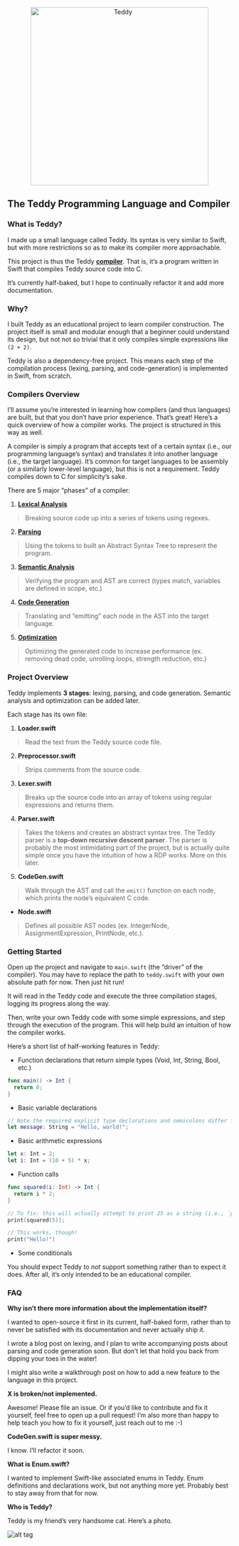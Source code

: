 <p align="center">
  <img src="https://github.com/jtrivedi/Teddy-Compiler/blob/master/logo.png?raw=true" width=400 alt="Teddy"/>
</p>

## The Teddy Programming Language and Compiler

### What is Teddy?
I made up a small language called Teddy. Its syntax is very similar to Swift, but with more restrictions so as to make its compiler more approachable.

This project is thus the Teddy **[compiler](https://en.wikipedia.org/wiki/Compiler)**. That is, it’s a program written in Swift that compiles Teddy source code into C.

It’s currently half-baked, but I hope to continually refactor it and add more documentation.

### Why?
I built Teddy as an educational project to learn compiler construction. The project itself is small and modular enough that a beginner could understand its design, but not not so trivial that it only compiles simple expressions like `(2 + 2)`.

Teddy is also a dependency-free project. This means each step of the compilation process (lexing, parsing, and code-generation) is implemented in Swift, from scratch.

###  Compilers Overview
I’ll assume you’re interested in learning how compilers (and thus languages) are built, but that you don’t have prior experience. That’s great! Here’s a quick overview of how a compiler works. The project is structured in this way as well.

A compiler is simply a program that accepts text of a certain syntax (i.e., our programming language’s syntax) and translates it into another language (i.e., the target language). It’s common for target languages to be assembly (or a similarly lower-level language), but this is not a requirement. Teddy compiles down to C for simplicity’s sake.

There are 5 major “phases” of a compiler:

1. **[Lexical Analysis](https://en.wikipedia.org/wiki/Lexical_analysis)**

> Breaking source code up into a series of tokens using regexes.

2. **[Parsing](https://en.wikipedia.org/wiki/Recursive_descent_parser)**

> Using the tokens to built an Abstract Syntax Tree to represent the program.

3. **[Semantic Analysis](http://home.adelphi.edu/~siegfried/cs372/372l8.pdf)** 

> Verifying the program and AST are correct (types match, variables are defined in scope, etc.)

4. **[Code Generation](https://en.wikipedia.org/wiki/Code_generation_(compiler))**

> Translating and “emitting” each node in the AST into the target language.

5. **[Optimization](https://en.wikipedia.org/wiki/Optimizing_compiler)**

> Optimizing the generated code to increase performance (ex. removing dead code, unrolling loops, strength reduction, etc.)


### Project Overview
Teddy implements **3 stages**: lexing, parsing, and code generation. Semantic analysis and optimization can be added later.

Each stage has its own file:

1. **Loader.swift**

> Read the text from the Teddy source code file.

2. **Preprocessor.swift**

> Strips comments from the source code.

3. **Lexer.swift**

> Breaks up the source code into an array of tokens using regular expressions and returns them.

4. **Parser.swift**

> Takes the tokens and creates an abstract syntax tree. The Teddy parser is a **top-down recursive descent parser**. The parser is probably the most intimidating part of the project, but is actually quite simple once you have the intuition of how a RDP works. More on this later.

5. **CodeGen.swift**

> Walk through the AST and call the `emit()` function on each node, which prints the node’s equivalent C code.

* **Node.swift**

> Defines all possible AST nodes (ex. IntegerNode, AssignmentExpression, PrintNode, etc.).


### Getting Started
Open up the project and navigate to `main.swift` (the “driver” of the compiler).  You may have to replace the path to `teddy.swift` with your own absolute path for now. Then just hit run!

It will read in the Teddy code and execute the three compilation stages, logging its progress along the way.

Then, write your own Teddy code with some simple expressions, and step through the execution of the program. This will help build an intuition of how the compiler works.

Here’s a short list of half-working features in Teddy:

* Function declarations that return simple types (Void, Int, String, Bool, etc.)
```Swift
func main() -> Int {
  return 0;
}
```

* Basic variable declarations
```Swift
// Note the required explicit type declarations and semicolons differ from Swift.
let message: String = "Hello, world!";
```

* Basic arithmetic expressions
```Swift
let x: Int = 2;
let i: Int = (10 + 5) * x;
```

* Function calls
```Swift
func squared(i: Int) -> Int {
  return i * 2;
}

// To fix: this will actually attempt to print 25 as a string (i.e., `printf(%s)` instead of `printf(%i)`), which will fail to compile in C.
print(squared(5));

// This works, though!
print("Hello!")
```

* Some conditionals

You should expect Teddy to _not_ support something rather than to expect it does. After all, it’s only intended to be an educational compiler.

### FAQ
**Why isn’t there more information about the implementation itself?**

I wanted to open-source it first in its current, half-baked form, rather than to never be satisfied with its documentation and never actually ship it.

I wrote a blog post on lexing, and I plan to write accompanying posts about parsing and code generation soon. But don’t let that hold you back from dipping your toes in the water!

I might also write a walkthrough post on how to add a new feature to the language in this project.
 
**X is broken/not implemented.**

Awesome! Please file an issue. Or if you’d like to contribute and fix it yourself, feel free to open up a pull request! I’m also more than happy to help teach you how to fix it yourself, just reach out to me :-)

**CodeGen.swift is super messy.**

I know. I’ll refactor it soon.

**What is Enum.swift?**

I wanted to implement Swift-like associated enums in Teddy. Enum definitions and declarations work, but not anything more yet. Probably best to stay away from that for now.

**Who is Teddy?**

Teddy is my friend’s very handsome cat. Here’s a photo.

![alt tag](https://github.com/jtrivedi/Teddy/raw/master/teddy.jpg)

